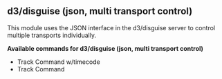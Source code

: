 ## d3/disguise (json, multi transport control)

This module uses the JSON interface in the d3/disguise server to control multiple transports individually.

**Available commands for d3/disguise (json, multi transport control)**

* Track Command w/timecode
* Track Command
